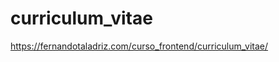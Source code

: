 # curriculum_vitae

<a href="https://fernandotaladriz.com/curso_frontend/curriculum_vitae/" target="_blank">https://fernandotaladriz.com/curso_frontend/curriculum_vitae/</a>

